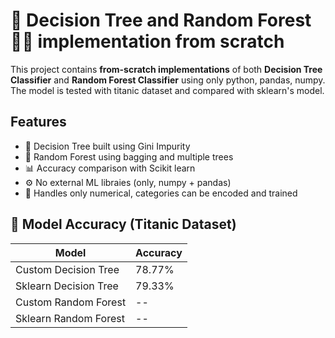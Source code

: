 # :deciduous_tree: Decision Tree and Random Forest :evergreen_tree::evergreen_tree: implementation from scratch
This project contains **from-scratch implementations** of both **Decision Tree Classifier** and **Random Forest Classifier** using only python, pandas, numpy.
The model is tested with titanic dataset and compared with sklearn's model.

## Features

- 🧠 Decision Tree built using Gini Impurity
- 🌲 Random Forest using bagging and multiple trees
- 📊 Accuracy comparison with Scikit learn
- ⚙️ No external ML libraies (only, numpy + pandas)
- 🔣 Handles only numerical, categories can be encoded and trained


## 📏 Model Accuracy (Titanic Dataset)
|Model  |Accuracy|
|------|-------|
|Custom Decision Tree|78.77%|
|Sklearn Decision Tree|79.33%|
|Custom Random Forest| -- |
|Sklearn Random Forest| -- |